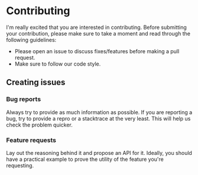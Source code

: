 # Contributing

I'm really excited that you are interested in contributing. Before submitting your contribution, please make sure to take a moment and read through the following guidelines:

- Please open an issue to discuss fixes/features before making a pull request.
- Make sure to follow our code style.

## Creating issues

### Bug reports

Always try to provide as much information as possible. If you are reporting a bug, try to provide a repro or a stacktrace at the very least. This will help us check the problem quicker.

### Feature requests

Lay out the reasoning behind it and propose an API for it. Ideally, you should have a practical example to prove the utility of the feature you're requesting.
